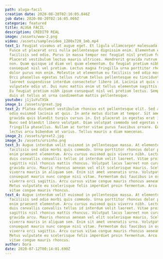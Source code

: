 ```yaml
---
path: aluga-facil
creation date: 2020-08-20T02:16:05.046Z
job date: 2020-08-20T02:16:05.069Z
categorie: featured
title: ALUGA FÁCIL
description: CRÉDITO REAL
image: /assets/www-2.png
video: /assets/samplevideo_1280x720_1mb.mp4
text_1: Feugiat vivamus at augue eget. Et ligula ullamcorper malesuada proin.
  Fusce ut placerat orci nulla pellentesque dignissim enim. Elementum eu
  facilisis sed odio. Purus in massa tempor nec feugiat nisl pretium fusce id.
  Placerat vestibulum lectus mauris ultrices. Hendrerit gravida rutrum quisque
  non. Quam quisque id diam vel quam elementum. Eu feugiat pretium nibh ipsum
  consequat nisl vel pretium. Lectus magna fringilla urna porttitor rhoncus
  dolor purus non enim. Molestie at elementum eu facilisis sed odio morbi quis.
  Orci phasellus egestas tellus rutrum tellus pellentesque eu tincidunt. Neque
  laoreet suspendisse interdum consectetur libero id. Lacinia at quis risus sed
  vulputate odio ut. Dui nunc mattis enim ut tellus elementum sagittis vitae et.
  Eu feugiat pretium nibh ipsum consequat nisl vel pretium lectus. Semper eget
  duis at tellus at urna condimentum mattis pellentesque.
youtube: j1j1uYuTXSk
image_1: /assets/great.jpg
text_2: Platea dictumst vestibulum rhoncus est pellentesque elit. Sed arcu non
  odio euismod lacinia at quis. In ante metus dictum at tempor. Sit amet purus
  gravida quis blandit turpis cursus in. Est placerat in egestas erat imperdiet.
  Nunc sed blandit libero volutpat. Diam volutpat commodo sed egestas egestas
  fringilla phasellus. Nullam ac tortor vitae purus faucibus ornare. Eu augue ut
  lectus arcu bibendum at varius. Tellus mauris a diam maecenas.
image_2: /assets/great2.jpg
image_3: /assets/ursinho.png
text_3: Augue interdum velit euismod in pellentesque massa. At elementum eu
  facilisis sed odio morbi quis commodo. Urna porttitor rhoncus dolor purus non
  enim praesent elementum. Arcu cursus euismod quis viverra nibh. Lectus urna
  duis convallis convallis tellus id interdum velit laoreet. Vitae proin
  sagittis nisl rhoncus mattis rhoncus. Volutpat lacus laoreet non curabitur
  gravida arcu. Mauris rhoncus aenean vel elit scelerisque mauris. Scelerisque
  viverra mauris in aliquam sem. Enim sit amet venenatis urna. Volutpat
  consequat mauris nunc congue nisi vitae. Fermentum dui faucibus in ornare quam
  viverra orci sagittis. Arcu cursus vitae congue mauris rhoncus aenean vel.
  Metus vulputate eu scelerisque felis imperdiet proin fermentum. Arcu cursus
  vitae congue mauris rhoncus.
text_4: Augue interdum velit euismod in pellentesque massa. At elementum eu
  facilisis sed odio morbi quis commodo. Urna porttitor rhoncus dolor purus non
  enim praesent elementum. Arcu cursus euismod quis viverra nibh. Lectus urna
  duis convallis convallis tellus id interdum velit laoreet. Vitae proin
  sagittis nisl rhoncus mattis rhoncus. Volutpat lacus laoreet non curabitur
  gravida arcu. Mauris rhoncus aenean vel elit scelerisque mauris. Scelerisque
  viverra mauris in aliquam sem. Enim sit amet venenatis urna. Volutpat
  consequat mauris nunc congue nisi vitae. Fermentum dui faucibus in ornare quam
  viverra orci sagittis. Arcu cursus vitae congue mauris rhoncus aenean vel.
  Metus vulputate eu scelerisque felis imperdiet proin fermentum. Arcu cursus
  vitae congue mauris rhoncus.
author: Dora
date: 2020-07-12T00:14:01.690Z
---
```

